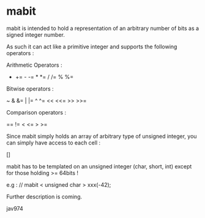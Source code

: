 mabit
=====

mabit is intended to hold a representation of an arbitrary number of bits as a signed integer number.

As such it can act like a primitive integer and supports the following operators :

Arithmetic Operators :

   +  +=  -   -=  *   *=  /   /=  %   %=
  
Bitwise operators :

   ~  &   &=   |  |=  ^   ^=   <<  <<=   >>   >>=
  
Comparison operators :

   ==   !=  <   <=   >   >=
  
Since mabit simply holds an array of arbitrary type of unsigned integer, you can simply have access to each cell :

  []
  

mabit has to be templated on an unsigned integer (char, short, int) except for those holding >= 64bits !

e.g : 
  // mabit < unsigned char >  xxx(-42);

Further description is coming.

jav974
